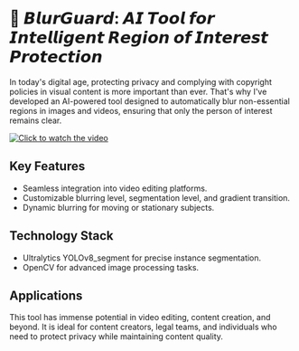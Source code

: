 # 🚀 𝘽𝙡𝙪𝙧𝙂𝙪𝙖𝙧𝙙: 𝘼𝙄 𝙏𝙤𝙤𝙡 𝙛𝙤𝙧 𝙄𝙣𝙩𝙚𝙡𝙡𝙞𝙜𝙚𝙣𝙩 𝙍𝙚𝙜𝙞𝙤𝙣 𝙤𝙛 𝙄𝙣𝙩𝙚𝙧𝙚𝙨𝙩 𝙋𝙧𝙤𝙩𝙚𝙘𝙩𝙞𝙤𝙣


In today's digital age, protecting privacy and complying with copyright policies in visual content is more important than ever. That's why I've developed an AI-powered tool designed to automatically blur non-essential regions in images and videos, ensuring that only the person of interest remains clear.


[![Click to watch the video](https://img.youtube.com/vi/_MJZID5qaQE/0.jpg)](https://www.youtube.com/watch?v=_MJZID5qaQE)
## Key Features
- Seamless integration into video editing platforms.
- Customizable blurring level, segmentation level, and gradient transition.
- Dynamic blurring for moving or stationary subjects.

## Technology Stack
- Ultralytics YOLOv8_segment for precise instance segmentation.
- OpenCV for advanced image processing tasks.

## Applications
This tool has immense potential in video editing, content creation, and beyond. It is ideal for content creators, legal teams, and individuals who need to protect privacy while maintaining content quality.

